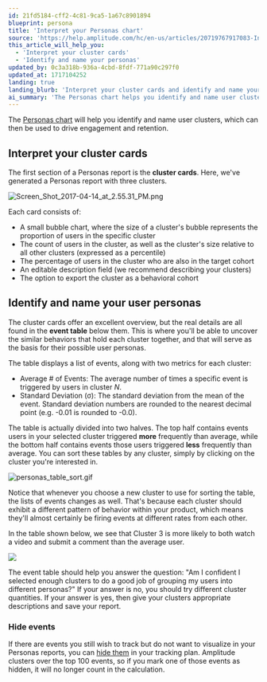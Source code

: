 ```yaml
---
id: 21fd5184-cff2-4c81-9ca5-1a67c8901894
blueprint: persona
title: 'Interpret your Personas chart'
source: 'https://help.amplitude.com/hc/en-us/articles/20719767917083-Interpret-your-Personas-chart'
this_article_will_help_you:
  - 'Interpret your cluster cards'
  - 'Identify and name your personas'
updated_by: 0c3a318b-936a-4cbd-8fdf-771a90c297f0
updated_at: 1717104252
landing: true
landing_blurb: 'Interpret your cluster cards and identify and name your personas'
ai_summary: 'The Personas chart helps you identify and name user clusters to enhance engagement and retention. Cluster cards display bubble charts, user counts, cohort percentages, and allow exporting as a behavioral cohort. The event table reveals behaviors defining each cluster, aiding in creating user personas. Sort events by cluster to analyze patterns. Adjust cluster quantities as needed. Describe clusters and save your report. Hide events in tracking plans if needed. Ensure a good cluster selection for effective persona grouping.'
---
```

The [Personas chart](/docs/analytics/charts/personas/personas-clustering) will help you identify and name user clusters, which can then be used to drive engagement and retention.

## Interpret your cluster cards

The first section of a Personas report is the **cluster cards**. Here, we've generated a Personas report with three clusters.

![Screen_Shot_2017-04-14_at_2.55.31_PM.png](/docs/output/img/personas/screen-shot-2017-04-14-at-2-55-31-pm-png.png)

Each card consists of:

* A small bubble chart, where the size of a cluster's bubble represents the proportion of users in the specific cluster
* The count of users in the cluster, as well as the cluster's size relative to all other clusters (expressed as a percentile)
* The percentage of users in the cluster who are also in the target cohort
* An editable description field (we recommend describing your clusters)
* The option to export the cluster as a behavioral cohort

## Identify and name your user personas

The cluster cards offer an excellent overview, but the real details are all found in the **event table** below them. This is where you'll be able to uncover the similar behaviors that hold each cluster together, and that will serve as the basis for their possible user personas.

The table displays a list of events, along with two metrics for each cluster:

* Average # of Events: The average number of times a specific event is triggered by users in cluster *N*.
* Standard Deviation (σ): The standard deviation from the mean of the event. Standard deviation numbers are rounded to the nearest decimal point (e.g. -0.01 is rounded to -0.0).

The table is actually divided into two halves. The top half contains events users in your selected cluster triggered **more** frequently than average, while the bottom half contains events those users triggered **less** frequently than average. You can sort these tables by any cluster, simply by clicking on the cluster you're interested in.

![personas_table_sort.gif](/docs/output/img/personas/personas-table-sort-gif.gif)

Notice that whenever you choose a new cluster to use for sorting the table, the lists of events changes as well. That's because each cluster should exhibit a different pattern of behavior within your product, which means they'll almost certainly be firing events at different rates from each other.

In the table shown below, we see that Cluster 3 is more likely to both watch a video and submit a comment than the average user.

![](/docs/output/img/personas/Screen_Shot_2016-11-29_at_3.52.41_PM.png)

The event table should help you answer the question: "Am I confident I selected enough clusters to do a good job of grouping my users into different personas?" If your answer is no, you should try different cluster quantities. If your answer is yes, then give your clusters appropriate descriptions and save your report.

### Hide events

If there are events you still wish to track but do not want to visualize in your Personas reports, you can [hide them](/docs/data/remove-invalid-data) in your tracking plan. Amplitude clusters over the top 100 events, so if you mark one of those events as hidden, it will no longer count in the calculation.